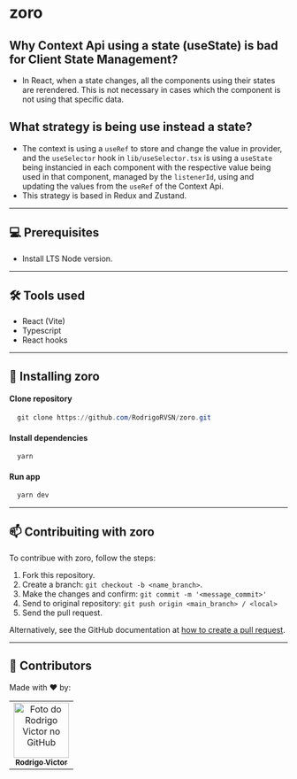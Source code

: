 # zoro

## Why Context Api using a state (useState) is bad for Client State Management?

- In React, when a state changes, all the components using their states are rerendered. This is not necessary in cases which the component is not using that specific data.

## What strategy is being use instead a state?

- The context is using a `useRef` to store and change the value in provider, and the `useSelector` hook in `lib/useSelector.tsx` is using a `useState` being instancied in each component with the respective value being used in that component, managed by the `listenerId`, using and updating the values from the `useRef` of the Context Api. 
- This strategy is based in Redux and Zustand.

___
## 💻 Prerequisites

- Install LTS Node version.

<!--- #################### mudar pré-requisitos  ####################--->
___
## 🛠 Tools used

- React (Vite)
- Typescript
- React hooks

<!--- #################### mudar ferramentas #################### --->

___

## 🚀 Installing zoro

#### Clone repository

```powershell
  git clone https://github.com/RodrigoRVSN/zoro.git
```

#### Install dependencies

```powershell
  yarn
```

#### Run app

```powershell
  yarn dev
```
___

## 📫 Contribuiting with zoro

To contribue with zoro, follow the steps:

1. Fork this repository.
2. Create a branch: `git checkout -b <name_branch>`.
3. Make the changes and confirm: `git commit -m '<message_commit>'`
4. Send to original repository: `git push origin <main_branch> / <local>`
5. Send the pull request.

Alternatively, see the GitHub documentation at [how to create a pull request](https://help.github.com/en/github/collaborating-with-issues-and-pull-requests/creating-a-pull-request).
___
## 🤝 Contributors

Made with ❤️ by:

<table>
  <tr>
    <td align="center">
      <a href="#">
        <img src="https://github.com/rodrigorvsn.png" width="100px;" alt="Foto do Rodrigo Victor no GitHub"/><br>
        <sub>
          <b>Rodrigo Victor</b>
        </sub>
      </a>
    </td>
  </tr>
</table>

